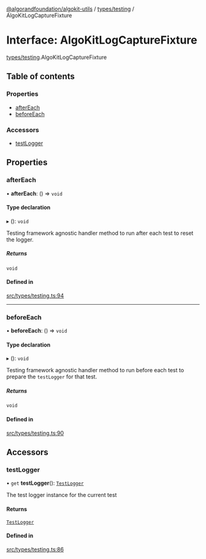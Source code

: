 [@algorandfoundation/algokit-utils](../README.md) / [types/testing](../modules/types_testing.md) / AlgoKitLogCaptureFixture

# Interface: AlgoKitLogCaptureFixture

[types/testing](../modules/types_testing.md).AlgoKitLogCaptureFixture

## Table of contents

### Properties

- [afterEach](types_testing.AlgoKitLogCaptureFixture.md#aftereach)
- [beforeEach](types_testing.AlgoKitLogCaptureFixture.md#beforeeach)

### Accessors

- [testLogger](types_testing.AlgoKitLogCaptureFixture.md#testlogger)

## Properties

### afterEach

• **afterEach**: () => `void`

#### Type declaration

▸ (): `void`

Testing framework agnostic handler method to run after each test to reset the logger.

##### Returns

`void`

#### Defined in

[src/types/testing.ts:94](https://github.com/algorandfoundation/algokit-utils-ts/blob/main/src/types/testing.ts#L94)

___

### beforeEach

• **beforeEach**: () => `void`

#### Type declaration

▸ (): `void`

Testing framework agnostic handler method to run before each test to prepare the `testLogger` for that test.

##### Returns

`void`

#### Defined in

[src/types/testing.ts:90](https://github.com/algorandfoundation/algokit-utils-ts/blob/main/src/types/testing.ts#L90)

## Accessors

### testLogger

• `get` **testLogger**(): [`TestLogger`](../classes/testing.TestLogger.md)

The test logger instance for the current test

#### Returns

[`TestLogger`](../classes/testing.TestLogger.md)

#### Defined in

[src/types/testing.ts:86](https://github.com/algorandfoundation/algokit-utils-ts/blob/main/src/types/testing.ts#L86)
